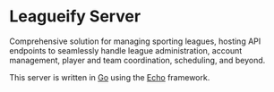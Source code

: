 # Leagueify Server

Comprehensive solution for managing sporting leagues, hosting API endpoints to seamlessly handle league administration, account management, player and team coordination, scheduling, and beyond.

This server is written in [Go][go-website] using the [Echo][echo-website] framework.

[go-website]: https://go.dev
[echo-website]: https://echo.labstack.com
